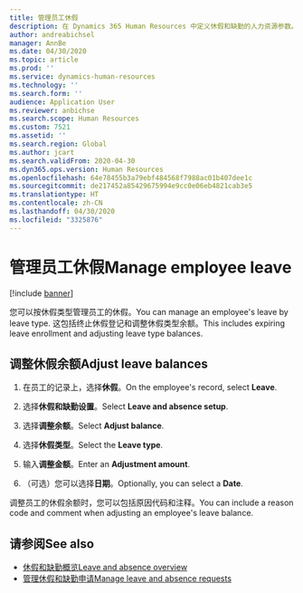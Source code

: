 ```yaml
---
title: 管理员工休假
description: 在 Dynamics 365 Human Resources 中定义休假和缺勤的人力资源参数。
author: andreabichsel
manager: AnnBe
ms.date: 04/30/2020
ms.topic: article
ms.prod: ''
ms.service: dynamics-human-resources
ms.technology: ''
ms.search.form: ''
audience: Application User
ms.reviewer: anbichse
ms.search.scope: Human Resources
ms.custom: 7521
ms.assetid: ''
ms.search.region: Global
ms.author: jcart
ms.search.validFrom: 2020-04-30
ms.dyn365.ops.version: Human Resources
ms.openlocfilehash: 64e78455b3a79ebf484568f7988ac01b407dee1c
ms.sourcegitcommit: de217452a85429675994e9cc0e06eb4821cab3e5
ms.translationtype: HT
ms.contentlocale: zh-CN
ms.lasthandoff: 04/30/2020
ms.locfileid: "3325876"
---
```

# <a name="manage-employee-leave"></a><span data-ttu-id="78f8a-103">管理员工休假</span><span class="sxs-lookup"><span data-stu-id="78f8a-103">Manage employee leave</span></span>

[!include [banner](includes/preview-feature.md)]

<span data-ttu-id="78f8a-104">您可以按休假类型管理员工的休假。</span><span class="sxs-lookup"><span data-stu-id="78f8a-104">You can manage an employee's leave by leave type.</span></span> <span data-ttu-id="78f8a-105">这包括终止休假登记和调整休假类型余额。</span><span class="sxs-lookup"><span data-stu-id="78f8a-105">This includes expiring leave enrollment and adjusting leave type balances.</span></span> 

## <a name="adjust-leave-balances"></a><span data-ttu-id="78f8a-106">调整休假余额</span><span class="sxs-lookup"><span data-stu-id="78f8a-106">Adjust leave balances</span></span>

1. <span data-ttu-id="78f8a-107">在员工的记录上，选择**休假**。</span><span class="sxs-lookup"><span data-stu-id="78f8a-107">On the employee's record, select **Leave**.</span></span>

2. <span data-ttu-id="78f8a-108">选择**休假和缺勤设置**。</span><span class="sxs-lookup"><span data-stu-id="78f8a-108">Select **Leave and absence setup**.</span></span>

3. <span data-ttu-id="78f8a-109">选择**调整余额**。</span><span class="sxs-lookup"><span data-stu-id="78f8a-109">Select **Adjust balance**.</span></span>

4. <span data-ttu-id="78f8a-110">选择**休假类型**。</span><span class="sxs-lookup"><span data-stu-id="78f8a-110">Select the **Leave type**.</span></span>

5. <span data-ttu-id="78f8a-111">输入**调整金额**。</span><span class="sxs-lookup"><span data-stu-id="78f8a-111">Enter an **Adjustment amount**.</span></span> 

6. <span data-ttu-id="78f8a-112">（可选）您可以选择**日期**。</span><span class="sxs-lookup"><span data-stu-id="78f8a-112">Optionally, you can select a **Date**.</span></span> 

<span data-ttu-id="78f8a-113">调整员工的休假余额时，您可以包括原因代码和注释。</span><span class="sxs-lookup"><span data-stu-id="78f8a-113">You can include a reason code and comment when adjusting an employee's leave balance.</span></span> 

## <a name="see-also"></a><span data-ttu-id="78f8a-114">请参阅</span><span class="sxs-lookup"><span data-stu-id="78f8a-114">See also</span></span>

- [<span data-ttu-id="78f8a-115">休假和缺勤概览</span><span class="sxs-lookup"><span data-stu-id="78f8a-115">Leave and absence overview</span></span>](hr-leave-and-absence-overview.md)
- [<span data-ttu-id="78f8a-116">管理休假和缺勤申请</span><span class="sxs-lookup"><span data-stu-id="78f8a-116">Manage leave and absence requests</span></span>](hr-employee-self-service-manage-requests.md)